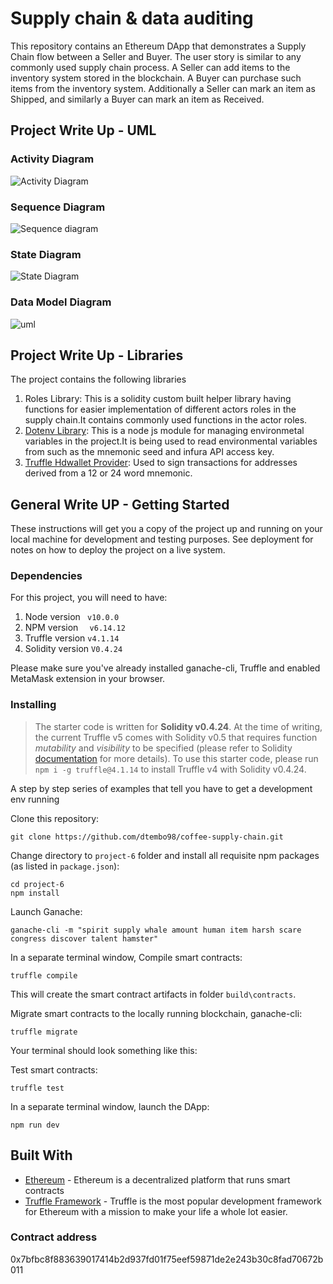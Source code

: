 # Supply chain & data auditing

This repository contains an Ethereum DApp that demonstrates a Supply Chain flow between a Seller and Buyer. The user story is similar to any commonly used supply chain process. A Seller can add items to the inventory system stored in the blockchain. A Buyer can purchase such items from the inventory system. Additionally a Seller can mark an item as Shipped, and similarly a Buyer can mark an item as Received.

## Project Write Up - UML

### Activity Diagram
![Activity Diagram](https://user-images.githubusercontent.com/37314424/170694960-c7750c82-0d8a-4ccf-aa62-5cf4838bdb62.PNG)

### Sequence Diagram
![Sequence diagram](https://user-images.githubusercontent.com/37314424/170690004-4e58c860-b8a4-4590-ae42-e97b7fbc6ee5.PNG)

### State Diagram
![State Diagram](https://user-images.githubusercontent.com/37314424/170715294-73e94a69-ff77-4870-8b0b-e9c2c8829b70.PNG)

### Data Model Diagram
![uml](https://user-images.githubusercontent.com/37314424/170822620-dfda1729-07d6-4395-ab3d-f3d08d9e2ca1.PNG)

## Project Write Up - Libraries
The project contains the following libraries
1. Roles Library:
  This is a solidity custom built helper library having functions for easier implementation of different actors roles in the supply chain.It contains commonly used functions in the actor roles.
2. [Dotenv Library](https://www.npmjs.com/package/dotenv): This is a node js module for managing environmetal variables in the project.It is being used to read environmental variables from such as the mnemonic seed and infura API access key.
3. [Truffle Hdwallet Provider](https://www.npmjs.com/package/@truffle/hdwallet-provider): Used  to sign transactions for addresses derived from a 12 or 24 word mnemonic.
  
## General Write UP -  Getting Started

These instructions will get you a copy of the project up and running on your local machine for development and testing purposes. See deployment for notes on how to deploy the project on a live system.

### Dependencies
For this project, you will need to have:
 1. Node version ``` v10.0.0```
 2. NPM version ```  v6.14.12```
 3. Truffle version  ```v4.1.14```
 4. Solidity version ```V0.4.24```
 

Please make sure you've already installed ganache-cli, Truffle and enabled MetaMask extension in your browser.


### Installing

> The starter code is written for **Solidity v0.4.24**. At the time of writing, the current Truffle v5 comes with Solidity v0.5 that requires function _mutability_ and _visibility_ to be specified (please refer to Solidity [documentation](https://docs.soliditylang.org/en/v0.5.0/050-breaking-changes.html) for more details). To use this starter code, please run `npm i -g truffle@4.1.14` to install Truffle v4 with Solidity v0.4.24.

A step by step series of examples that tell you have to get a development env running

Clone this repository:

```
git clone https://github.com/dtembo98/coffee-supply-chain.git
```

Change directory to `project-6` folder and install all requisite npm packages (as listed in `package.json`):

```
cd project-6
npm install
```

Launch Ganache:

```
ganache-cli -m "spirit supply whale amount human item harsh scare congress discover talent hamster"
```

In a separate terminal window, Compile smart contracts:

```
truffle compile
```
This will create the smart contract artifacts in folder `build\contracts`.

Migrate smart contracts to the locally running blockchain, ganache-cli:

```
truffle migrate
```

Your terminal should look something like this:

Test smart contracts:

```
truffle test
```

In a separate terminal window, launch the DApp:

```
npm run dev
```

## Built With

- [Ethereum](https://www.ethereum.org/) - Ethereum is a decentralized platform that runs smart contracts
- [Truffle Framework](http://truffleframework.com/) - Truffle is the most popular development framework for Ethereum with a mission to make your life a whole lot easier.

### Contract address
0x7bfbc8f883639017414b2d937fd01f75eef59871de2e243b30c8fad70672b011
